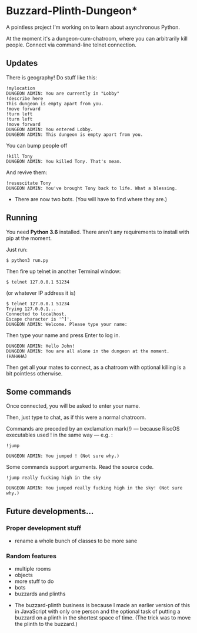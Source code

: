 # Buzzard-Plinth-Dungeon*

A pointless project I'm working on to learn about asynchronous Python.

At the moment it's a dungeon-cum-chatroom, where you can arbitrarily kill people.
Connect via command-line telnet connection.

## Updates
There is geography! Do stuff like this:

	!mylocation
	DUNGEON ADMIN: You are currently in "Lobby"
	!describe here
	This dungeon is empty apart from you.
	!move forward
	!turn left
	!turn left
	!move forward
	DUNGEON ADMIN: You entered Lobby.
	DUNGEON ADMIN: This dungeon is empty apart from you.
	

You can bump people off

	!kill Tony
	DUNGEON ADMIN: You killed Tony. That's mean.

And revive them:

	!resuscitate Tony
	DUNGEON ADMIN: You've brought Tony back to life. What a blessing.	

- There are now two bots. (You will have to find where they are.)

## Running

You need __Python 3.6__ installed.
There aren't any requirements to install with pip at the moment.

Just run:
	
	$ python3 run.py

Then fire up telnet in another Terminal window:

	$ telnet 127.0.0.1 51234

(or whatever IP address it is)

	$ telnet 127.0.0.1 51234
	Trying 127.0.0.1...
	Connected to localhost.
	Escape character is '^]'.
	DUNGEON ADMIN: Welcome. Please type your name:

Then type your name and press Enter to log in.

	DUNGEON ADMIN: Hello John!
	DUNGEON ADMIN: You are all alone in the dungeon at the moment. (HAHAHA)

Then get all your mates to connect, as a chatroom with optional killing is a bit pointless otherwise.

## Some commands

Once connected, you will be asked to enter your name.

Then, just type to chat, as if this were a normal chatroom.

Commands are preceded by an exclamation mark(!) — because RiscOS executables used ! in the same way — e.g. :

	!jump

	DUNGEON ADMIN: You jumped ! (Not sure why.)

Some commands support arguments. Read the source code.

	!jump really fucking high in the sky

	DUNGEON ADMIN: You jumped really fucking high in the sky! (Not sure why.)

## Future developments...

### Proper development stuff
- rename a whole bunch of classes to be more sane

### Random features
- multiple rooms
- objects
- more stuff to do
- bots
- buzzards and plinths

 *  The buzzard-plinth business is because I made an earlier version of this in JavaScript with only one person and the optional task of putting a buzzard on a plinth in the shortest space of time. (The trick was to move the plinth to the buzzard.)